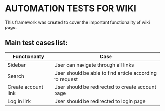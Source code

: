 # AUTOMATION TESTS FOR WIKI

This framework was created to cover the important functionality of wiki page.

## Main test cases list:

| Functionality       | Case                                                     |
| ------------------- | -------------------------------------------------------- |
| Sidebar             | User can navigate through all links                      |
| Search              | User should be able to find article according to request |
| Create account link | User should be redirected to create account page         |
| Log in link         | User should be redirected to login page                  |
